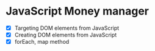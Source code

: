 # JavaScript Money manager

- [x] Targeting DOM elements from JavaScript
- [x] Creating DOM elements from JavaScript
- [x] forEach, map method